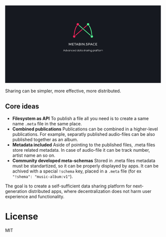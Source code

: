 ![](/_banner.png)

Sharing can be simpler, more effective, more distributed.

## Core ideas
- **Filesystem as API**
To publish a file all you need is to create a same name `.meta` file in the same place.
- **Combined publications**
Publications can be combined in a higher-level publications. For example, separatly published audio-files can be also published together as an album.
- **Metadata included**
Aside of pointing to the published files, .meta files store related metadata. In case of audio-file it can be track number, artist name an so on.
- **Community developed meta-schemas**
Stored in .meta files metadata must be standartized, so it can be properly displayed by apps. It can be achived with a special `!schema` key, placed in a `.meta` file (for ex `"!shema": "music-album:v1"`).

The goal is to create a self-sufficient data sharing platform for next-generation distributed apps, where decentralization does not harm user experience and functionality.

# License
MIT

